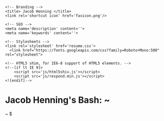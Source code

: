 <!DOCTYPE html>
<html>
<head>
    <!-- Meta Data -->
    <meta charset='utf-8'>
    <meta http-equiv='X-UA-Compatible' content='IE=edge'>
    <meta name='viewport' content='width=device-width, initial-scale=1'>

    <!-- Branding -->
    <title> Jacob Henning </title>
    <link rel='shortcut icon' href='favicon.png'/>

    <!-- SEO -->
    <meta name='description' content=''>
    <meta name='keywords' content=''>

    <!-- Stylesheets -->
    <link rel='stylesheet' href='resume.css'>
	  <link href="https://fonts.googleapis.com/css?family=Roboto+Mono:500" rel="stylesheet">

    <!-- HTML5 shim, for IE6-8 support of HTML5 elements. -->
    <!--[if lt IE 9]>
        <script src='js/html5shiv.js'></script>
        <script src='js/respond.min.js'></script>
    <![endif]-->
</head>

<body id="resume" tabindex="0">
	<div id='windowContainer'>
		<div id="windowTop"></div>
		<div id="window">
			<div id="resume-container">
				<h1>Jacob Henning's Bash: ~</h1>
				<div id="visible-sections"></div>
				<div id="command-line">
					<span>~<span> </span> $</span>
					<div class="commands"><b></b></div>
				</div>
			</div>
		</div>
	</div>
	<script type='text/javascript' src="js/resume.js"></script>
</body>
</html>
